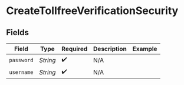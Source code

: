 # CreateTollfreeVerificationSecurity


## Fields

| Field              | Type               | Required           | Description        | Example            |
| ------------------ | ------------------ | ------------------ | ------------------ | ------------------ |
| `password`         | *String*           | :heavy_check_mark: | N/A                |                    |
| `username`         | *String*           | :heavy_check_mark: | N/A                |                    |